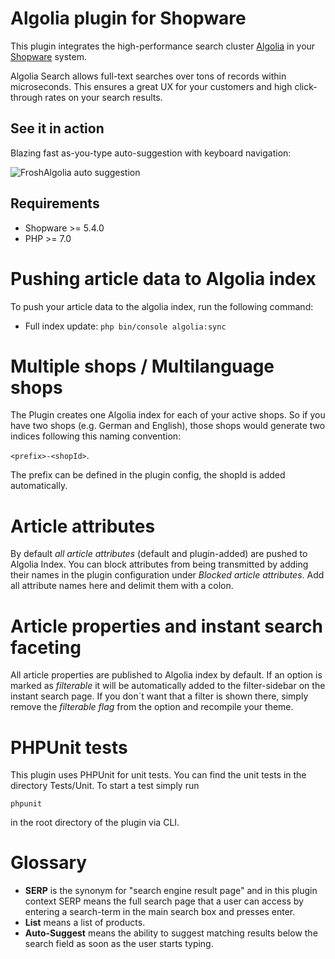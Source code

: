 Algolia plugin for Shopware
=====
This plugin integrates the high-performance search cluster [Algolia](https://www.algolia.com/) in your [Shopware](https://www.shopware.de) system.

Algolia Search allows full-text searches over tons of records within microseconds. This ensures a great UX for your customers and high click-through rates on your search results.

See it in action
-----
Blazing fast as-you-type auto-suggestion with keyboard navigation:

![FroshAlgolia auto suggestion](https://github.com/synonymous1984/FroshAlgolia/blob/master/Documentation/images/screencast_autosuggest.gif "FroshAlgolia auto-suggest as-you-type")

Requirements
-----
* Shopware >= 5.4.0
* PHP >= 7.0

Pushing article data to Algolia index
====
To push your article data to the algolia index, run the following command:

* Full index update: `php bin/console algolia:sync`

Multiple shops / Multilanguage shops
=====
The Plugin creates one Algolia index for each of your active shops. So if you have two shops (e.g. German and English), 
those shops would generate two indices following this naming convention:

`<prefix>-<shopId>`. 

The prefix can be defined in the plugin config, the shopId is added automatically.

Article attributes
=====
By default *all article attributes* (default and plugin-added) are pushed to Algolia Index. You can block attributes from being
transmitted by adding their names in the plugin configuration under *Blocked article attributes*. Add all attribute names here and 
delimit them with a colon.

Article properties and instant search faceting
=====
All article properties are published to Algolia index by default. If an option is marked as *filterable* it will be automatically added to the filter-sidebar on the instant search page. If you don´t want that a filter is shown there, simply remove the *filterable flag* from the option and recompile your theme.

PHPUnit tests
=====
This plugin uses PHPUnit for unit tests. You can find the unit tests in the directory Tests/Unit. To start a test simply run
```
phpunit
```
in the root directory of the plugin via CLI.

Glossary
=====
* **SERP** is the synonym for "search engine result page" and in this plugin context SERP means the full search page that a user can access by entering a search-term in the main search box and presses enter.
* **List** means a list of products.
* **Auto-Suggest** means the ability to suggest matching results below the search field as soon as the user starts typing.